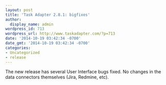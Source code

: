 ```yaml
---
layout: post
title: 'Task Adapter 2.8.1: bigfixes'
author:
  display_name: admin
wordpress_id: 713
wordpress_url: http://www.taskadapter.com/?p=713
date: '2014-10-19 03:42:34 -0700'
date_gmt: '2014-10-19 03:42:34 -0700'
categories:
- Uncategorized
- release
---
```

<p>The new release has several User Interface bugs fixed. No changes in the data connectors themselves (Jira, Redmine, etc).</p>
